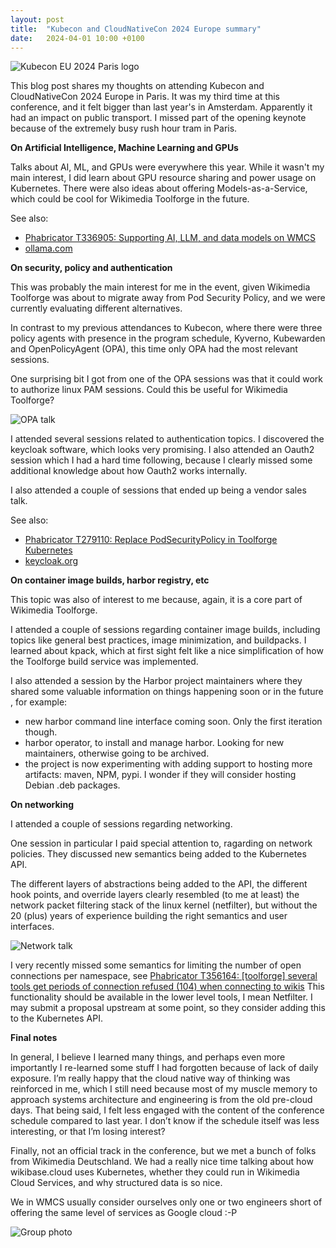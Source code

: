 ```yaml
---
layout: post
title:  "Kubecon and CloudNativeCon 2024 Europe summary"
date:   2024-04-01 10:00 +0100
---
```


![Kubecon EU 2024 Paris logo][logo]

This blog post shares my thoughts on attending Kubecon and CloudNativeCon 2024 Europe in Paris. It was my third time at
this conference, and it felt bigger than last year's in Amsterdam. Apparently it had an impact on public transport. I
missed part of the opening keynote because of the extremely busy rush hour tram in Paris.

<!--more-->

__On Artificial Intelligence, Machine Learning and GPUs__

Talks about AI, ML, and GPUs were everywhere this year. While it wasn't my main interest, I did learn about GPU resource
sharing and power usage on Kubernetes. There were also ideas about offering Models-as-a-Service, which could be cool for
Wikimedia Toolforge in the future.

See also:
* [Phabricator T336905: Supporting AI, LLM, and data models on WMCS](https://phabricator.wikimedia.org/T336905)
* [ollama.com](https://ollama.com/)

__On security, policy and authentication__

This was probably the main interest for me in the event, given Wikimedia Toolforge was about to migrate away from Pod
Security Policy, and we were currently evaluating different alternatives.

In contrast to my previous attendances to Kubecon, where there were three policy agents with presence in the program
schedule, Kyverno, Kubewarden and OpenPolicyAgent (OPA), this time only OPA had the most relevant sessions.

One surprising bit I got from one of the OPA sessions was that it could work to authorize linux PAM sessions. Could this
be useful for Wikimedia Toolforge?

![OPA talk][opa]

I attended several sessions related to authentication topics. I discovered the keycloak software, which looks very
promising. I also attended an Oauth2 session which I had a hard time following, because I clearly missed some additional
knowledge about how Oauth2 works internally.

I also attended a couple of sessions that ended up being a vendor sales talk.

See also:
* [Phabricator T279110: Replace PodSecurityPolicy in Toolforge Kubernetes](https://phabricator.wikimedia.org/T279110)
* [keycloak.org](https://www.keycloak.org/)

__On container image builds, harbor registry, etc__

This topic was also of interest to me because, again, it is a core part of Wikimedia Toolforge.

I attended a couple of sessions regarding container image builds, including topics like general best practices, image
minimization, and buildpacks. I learned about kpack, which at first sight felt like a nice simplification of how the
Toolforge build service was implemented.

I also attended a session by the Harbor project maintainers where they shared some valuable information on things
happening soon or in the future , for example:
* new harbor command line interface coming soon. Only the first iteration though.
* harbor operator, to install and manage harbor. Looking for new maintainers, otherwise going to be archived.
* the project is now experimenting with adding support to hosting more artifacts: maven, NPM, pypi. I wonder if they will
consider hosting Debian .deb packages.

__On networking__

I attended a couple of sessions regarding networking.

One session in particular I paid special attention to, ragarding on network policies. They discussed new semantics being
added to the Kubernetes API.

The different layers of abstractions being added to the API, the different hook points, and override layers clearly
resembled (to me at least) the network packet filtering stack of the linux kernel (netfilter), but without the 20 (plus)
years of experience building the right semantics and user interfaces.

![Network talk][net]

I very recently missed some semantics for limiting the number of open connections per namespace, see [Phabricator
T356164: [toolforge] several tools get periods of connection refused (104) when connecting to
wikis](https://phabricator.wikimedia.org/T356164) This functionality should be available in the lower level tools, I
mean Netfilter. I may submit a proposal upstream at some point, so they consider adding this to the Kubernetes API.

__Final notes__

In general, I believe I learned many things, and perhaps even more importantly I re-learned some stuff I had forgotten
because of lack of daily exposure. I’m really happy that the cloud native way of thinking was reinforced in me, which I
still need because most of my muscle memory to approach systems architecture and engineering is from the old pre-cloud
days. That being said, I felt less engaged with the content of the conference schedule compared to last year. I don’t
know if the schedule itself was less interesting, or that I’m losing interest?

Finally, not an official track in the conference, but we met a bunch of folks from Wikimedia Deutschland. We had a
really nice time talking about how wikibase.cloud uses Kubernetes, whether they could run in Wikimedia Cloud Services,
and why structured data is so nice.

We in WMCS usually consider ourselves only one or two engineers short of offering the same level of services as Google
cloud :-P

![Group photo][group]

[logo]:		{{site.url}}/assets/20240401-kubecon-logo.png
[group]:    {{site.url}}/assets/20240401-kubecon-group.png
[net]:      {{site.url}}/assets/20240401-kubecon-net.png
[opa]:      {{site.url}}/assets/20240401-kubecon-opa.png
